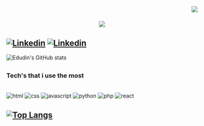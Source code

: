 <img align="right" src="https://visitor-badge.laobi.icu/badge?page_id=Edu" />

<h1 align="center">
    <img src="https://readme-typing-svg.herokuapp.com/?font=Righteous&size=35&center=true&vCenter=true&width=500&height=70&duration=4000&lines=Hey+Guys!+✌️;+I'm+Eduardo+Moraes!;" />
</h1>



## [![Linkedin](https://img.shields.io/badge/LinkedIn-0077B5?style=for-the-badge&logo=linkedin&logoColor=white)](www.linkedin.com/in/eduardo-cruz-de-moraes-75781a235)  [![Linkedin](https://img.shields.io/badge/Gmail-D14836?style=for-the-badge&logo=gmail&logoColor=white)](mailto:edudin007@gmail.com)


![Edudin's GitHub stats](https://github-readme-stats.vercel.app/api?username=Edudin&hide=contribs,prs&show_icons=true&theme=radical)

##

### Tech's that i use the most

<div style="display: inline_block"><br/>
    <img align="center" alt="html" src="https://img.shields.io/badge/HTML5-E34F26?style=for-the-badge&logo=html5&logoColor=white" />
    <img align="center" alt="css" src="https://img.shields.io/badge/CSS3-1572B6?style=for-the-badge&logo=css3&logoColor=white" />
    <img align="center" alt="javascript" src="https://img.shields.io/badge/JavaScript-323330?style=for-the-badge&logo=javascript&logoColor=F7DF1E" />
    <img align="center" alt="python" src="https://img.shields.io/badge/Python-14354C?style=for-the-badge&logo=python&logoColor=white" />
    <img align="center" alt="php" src="https://img.shields.io/badge/PHP-777BB4?style=for-the-badge&logo=php&logoColor=white" />
    <img align="center" alt="react" src="https://img.shields.io/badge/React-20232A?style=for-the-badge&logo=react&logoColor=61DAFB" />
</div>

## [![Top Langs](https://github-readme-stats.vercel.app/api/top-langs/?username=Edudin)](https://github.com/Edudin/github-readme-stats)

